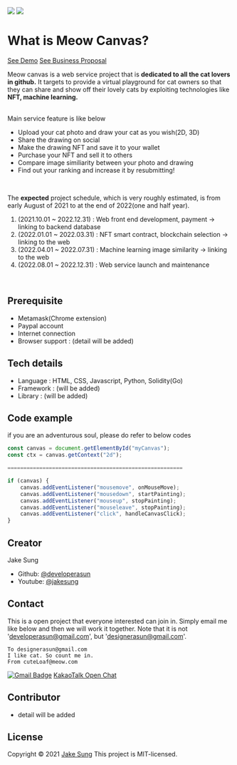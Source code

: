 <img src = https://img.shields.io/badge/CatDrawing-NFT-blue></a>
<img src = https://img.shields.io/badge/ImgSimilarity-A.I-red></a>

# What is Meow Canvas?  
[See Demo](https://meowcanvas.netlify.app/)
[See Business Proposal](https://docs.google.com/presentation/d/1IHb0xbrq-HqN_qfFg0-nPBrZMRjabtDE4lY-neMKXoI/edit?usp=sharing)

Meow canvas is a web service project that is <b>dedicated to all the cat lovers in github.</b> It targets to provide a virtual playground for cat owners so that they can share and show off their lovely cats by exploiting technologies like <b>NFT, machine learning.</b>    
<br/>

Main service feature is like below
<ul>
    <li> Upload your cat photo and draw your cat as you wish(2D, 3D) </li>
    <li> Share the drawing on social </li>
    <li> Make the drawing NFT and save it to your wallet</li>
    <li> Purchase your NFT and sell it to others </li>
    <li> Compare image similiarity between your photo and drawing </li>
    <li> Find out your ranking and increase it by resubmitting! </li>
</ul>
<br/>

The <b>expected</b> project schedule, which is very roughly estimated, is from early August of 2021 to at the end of 2022(one and half year).
<ol>
<li> (2021.10.01 ~ 2022.12.31) : Web front end development, payment -> linking to backend database </li>
<li> (2022.01.01 ~ 2022.03.31) : NFT smart contract, blockchain selection -> linking to the web </li>
<li> (2022.04.01 ~ 2022.07.31) : Machine learning image similarity -> linking to the web </li>
<li> (2022.08.01 ~ 2022.12.31) : Web service launch and maintenance </li>
</ol>
<br/>

## Prerequisite
- Metamask(Chrome extension)
- Paypal account
- Internet connection
- Browser support : (detail will be added)  

## Tech details
- Language : HTML, CSS, Javascript, Python, Solidity(Go)
- Framework : (will be added)
- Library : (will be added)

## Code example
if you are an adventurous soul, please do refer to below codes

``` Javascript:app.js
const canvas = document.getElementById("myCanvas");
const ctx = canvas.getContext("2d");

=======================================================

if (canvas) {
    canvas.addEventListener("mousemove", onMouseMove);
    canvas.addEventListener("mousedown", startPainting);
    canvas.addEventListener("mouseup", stopPainting);
    canvas.addEventListener("mouseleave", stopPainting);
    canvas.addEventListener("click", handleCanvasClick);
}

```

## Creator 
Jake Sung
- Github: [@developerasun](https://github.com/developerasun)
- Youtube: [@jakesung](https://www.youtube.com/channel/UC6p9E2JINhaAB7cTd8T2gig)

## Contact
This is a open project that everyone interested can join in. Simply email me like below and then we will work it together. 
Note that it is not 'developerasun@gmail.com', but 'designerasun@gmail.com'. 

``` 
To designerasun@gmail.com 
I like cat. So count me in.
From cuteLoaf@meow.com
```

[![Gmail Badge](https://img.shields.io/badge/Gmail-d14836?style=flat-square&logo=Gmail&logoColor=white&link=mailto:designerasun@gmail.com)](mailto:designerasun@gmail.com)
[KakaoTalk Open Chat](https://open.kakao.com/o/giViVoCd)


## Contributor
- detail will be added

## License 
Copyright © 2021 [Jake Sung](https://github.com/developerasun)
This project is MIT-licensed.

